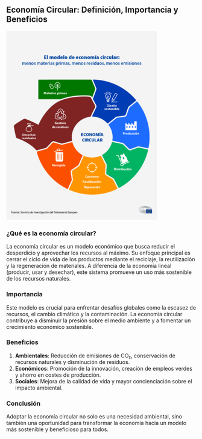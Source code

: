 ## Economía Circular: Definición, Importancia y Beneficios
<img src="img/economiacircular.png" alt="economiacircular" width="400"/>

### ¿Qué es la economía circular?  
La economía circular es un modelo económico que busca reducir el desperdicio y aprovechar los recursos al máximo. Su enfoque principal es cerrar el ciclo de vida de los productos mediante el reciclaje, la reutilización y la regeneración de materiales. A diferencia de la economía lineal (producir, usar y desechar), este sistema promueve un uso más sostenible de los recursos naturales.

### Importancia  
Este modelo es crucial para enfrentar desafíos globales como la escasez de recursos, el cambio climático y la contaminación. La economía circular contribuye a disminuir la presión sobre el medio ambiente y a fomentar un crecimiento económico sostenible.

### Beneficios  
1. **Ambientales**: Reducción de emisiones de CO₂, conservación de recursos naturales y disminución de residuos.  
2. **Económicos**: Promoción de la innovación, creación de empleos verdes y ahorro en costes de producción.  
3. **Sociales**: Mejora de la calidad de vida y mayor concienciación sobre el impacto ambiental.

### Conclusión  
Adoptar la economía circular no solo es una necesidad ambiental, sino también una oportunidad para transformar la economía hacia un modelo más sostenible y beneficioso para todos.
